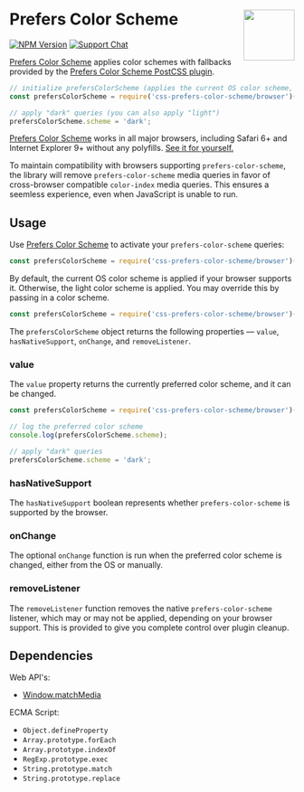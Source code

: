 # Prefers Color Scheme [<img src="https://jonathantneal.github.io/js-logo.svg" alt="" width="90" height="90" align="right">][Prefers Color Scheme]

[![NPM Version][npm-img]][npm-url]
[![Support Chat][git-img]][git-url]

[Prefers Color Scheme] applies color schemes with fallbacks provided by the
[Prefers Color Scheme PostCSS plugin](README-POSTCSS.md).

```js
// initialize prefersColorScheme (applies the current OS color scheme, if available)
const prefersColorScheme = require('css-prefers-color-scheme/browser')();

// apply "dark" queries (you can also apply "light")
prefersColorScheme.scheme = 'dark';
```

[Prefers Color Scheme] works in all major browsers, including Safari 6+ and
Internet Explorer 9+ without any polyfills.
[See it for yourself.](https://app.crossbrowsertesting.com/public/i76b092cd2b52b86/screenshots/z25c0ccdfcc9c9b8956f?size=medium&type=windowed)

To maintain compatibility with browsers supporting `prefers-color-scheme`, the
library will remove `prefers-color-scheme` media queries in favor of
cross-browser compatible `color-index` media queries. This ensures a seemless
experience, even when JavaScript is unable to run.

## Usage

Use [Prefers Color Scheme] to activate your `prefers-color-scheme` queries:

```js
const prefersColorScheme = require('css-prefers-color-scheme/browser')();
```

By default, the current OS color scheme is applied if your browser supports it.
Otherwise, the light color scheme is applied. You may override this by passing
in a color scheme.

```js
const prefersColorScheme = require('css-prefers-color-scheme/browser')('dark');
```

The `prefersColorScheme` object returns the following properties — `value`,
`hasNativeSupport`, `onChange`, and `removeListener`.

### value

The `value` property returns the currently preferred color scheme, and it can
be changed.

```js
const prefersColorScheme = require('css-prefers-color-scheme/browser')();

// log the preferred color scheme
console.log(prefersColorScheme.scheme);

// apply "dark" queries
prefersColorScheme.scheme = 'dark';
```

### hasNativeSupport

The `hasNativeSupport` boolean represents whether `prefers-color-scheme` is
supported by the browser.

### onChange

The optional `onChange` function is run when the preferred color scheme is
changed, either from the OS or manually.

### removeListener

The `removeListener` function removes the native `prefers-color-scheme`
listener, which may or may not be applied, depending on your browser support.
This is provided to give you complete control over plugin cleanup.

## Dependencies

Web API's:

- [Window.matchMedia](https://developer.mozilla.org/en-US/docs/Web/API/Window/matchMedia)

ECMA Script:

- `Object.defineProperty`
- `Array.prototype.forEach`
- `Array.prototype.indexOf`
- `RegExp.prototype.exec`
- `String.prototype.match`
- `String.prototype.replace`

[git-img]: https://img.shields.io/badge/support-chat-blue.svg
[git-url]: https://gitter.im/postcss/postcss
[npm-img]: https://img.shields.io/npm/v/css-prefers-color-scheme.svg
[npm-url]: https://www.npmjs.com/package/css-prefers-color-scheme

[PostCSS]: https://github.com/postcss/postcss
[Prefers Color Scheme]: https://github.com/csstools/postcss-plugins/tree/main/plugins/css-prefers-color-scheme
